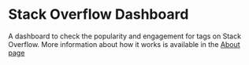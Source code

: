 Stack Overflow Dashboard
=======================

A dashboard to check the popularity and engagement for tags on Stack Overflow. More information about how it works is available in the [About page](https://github.com/robnyman/stackoverflow-dashboard/wiki/About)
